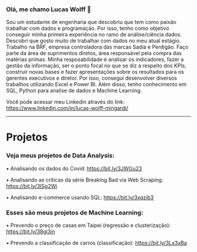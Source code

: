 ### Olá, me chamo Lucas Wolff 👋
Sou um estudante de engenharia que descobriu que tem como paixão trabalhar com dados e programação.
Por isso, tenho como objetivo conseguir minha primeira experiência no ramo de análise/ciência dados.
Descobri que gosto muito de trabalhar com dados no meu atual estágio. Trabalho na BRF, empresa controladora das marcas Sadia e Perdigão. 
Faço parte da área de suprimentos diretos, área responsável pela compra das matérias primas. Minha resposabilidade é analisar os indicadores, fazer a gestão da informação, ser o ponto focal no que se diz a respeito dos KPIs, construir novas bases e fazer apresentações sobre os resultados para os gerentes executivos e diretor. 
Por isso, consegui desenvolver diversos trabalhos utilizando Excel e Power BI.
Além disso, tenho conhecimento em SQL, Python para analise de dados e Machine Learning. 

Você pode acessar meu Linkedin através do link: https://www.linkedin.com/in/lucas-wolff-mingardi/

------------------------

# Projetos

### Veja meus projetos de Data Analysis:

• Analisando os dados do Covid: https://bit.ly/3JWGu23

• Analisando as críticas da série Breaking Bad via Web Scraping: https://bit.ly/3ISg2Wi

• Analisando e-commerce usando SQL: https://bit.ly/3xqzib3

### Esses são meus projetos de Machine Learning:

• Prevendo o preço de casas em Taipei (regressão e clusterização): https://bit.ly/38gi3in

• Prevendo a classificação de carros (classificação): https://bit.ly/3Lx3xBa
